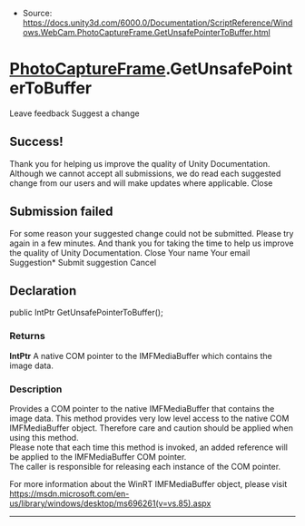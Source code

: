 * Source: https://docs.unity3d.com/6000.0/Documentation/ScriptReference/Windows.WebCam.PhotoCaptureFrame.GetUnsafePointerToBuffer.html

#  [PhotoCaptureFrame](https://docs.unity3d.com/6000.0/Documentation/ScriptReference/Windows.WebCam.PhotoCaptureFrame.html).GetUnsafePointerToBuffer
Leave feedback
Suggest a change
## Success!
Thank you for helping us improve the quality of Unity Documentation. Although we cannot accept all submissions, we do read each suggested change from our users and will make updates where applicable.
Close
## Submission failed
For some reason your suggested change could not be submitted. Please <a>try again</a> in a few minutes. And thank you for taking the time to help us improve the quality of Unity Documentation.
Close
Your name Your email Suggestion* Submit suggestion
Cancel
## Declaration
public IntPtr GetUnsafePointerToBuffer(); 
### Returns
**IntPtr** A native COM pointer to the IMFMediaBuffer which contains the image data. 
### Description
Provides a COM pointer to the native IMFMediaBuffer that contains the image data.
This method provides very low level access to the native COM IMFMediaBuffer object. Therefore care and caution should be applied when using this method.   
Please note that each time this method is invoked, an added reference will be applied to the IMFMediaBuffer COM pointer.   
The caller is responsible for releasing each instance of the COM pointer.  
  
For more information about the WinRT IMFMediaBuffer object, please visit <https://msdn.microsoft.com/en-us/library/windows/desktop/ms696261(v=vs.85).aspx>
* * *
